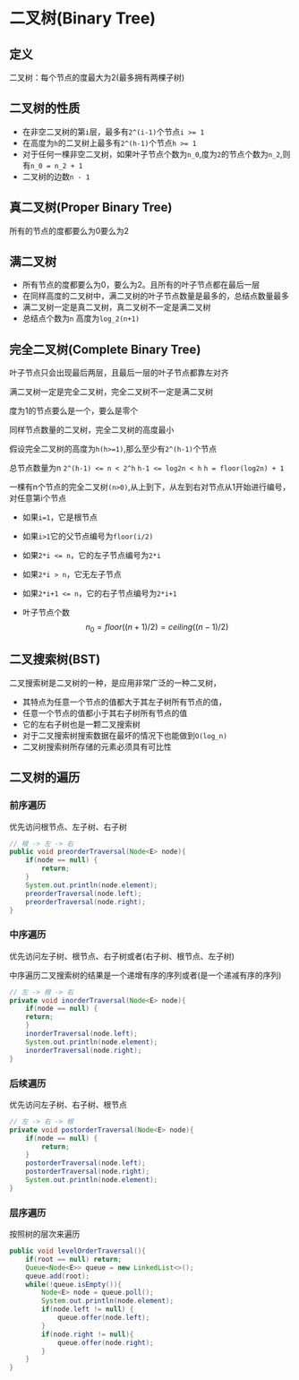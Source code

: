 # 二叉树(Binary Tree)

## 定义

二叉树：每个节点的度最大为2(最多拥有两棵子树)

## 二叉树的性质

- 在非空二叉树的第`i`层，最多有`2^(i-1)`个节点`i >= 1`
- 在高度为`h`的二叉树上最多有`2^(h-1)`个节点`h >= 1`
- 对于任何一棵非空二叉树，如果叶子节点个数为`n_0`,度为`2`的节点个数为`n_2`,则有`n_0 = n_2 + 1`
- 二叉树的边数`n - 1`

## 真二叉树(Proper Binary Tree)

所有的节点的度都要么为0要么为2

## 满二叉树

- 所有节点的度都要么为0，要么为2。且所有的叶子节点都在最后一层
- 在同样高度的二叉树中，满二叉树的叶子节点数量是最多的，总结点数量最多
- 满二叉树一定是真二叉树，真二叉树不一定是满二叉树
- 总结点个数为`n` 高度为`log_2(n+1)`

## 完全二叉树(Complete Binary Tree)

叶子节点只会出现最后两层，且最后一层的叶子节点都靠左对齐

满二叉树一定是完全二叉树，完全二叉树不一定是满二叉树

度为1的节点要么是一个，要么是零个

同样节点数量的二叉树，完全二叉树的高度最小

假设完全二叉树的高度为`h(h>=1)`,那么至少有`2^(h-1)`个节点

总节点数量为n `2^(h-1) <= n < 2^h`  `h-1 <= log2n < h` `h = floor(log2n) + 1`

一棵有n个节点的完全二叉树`(n>0)`,从上到下，从左到右对节点从1开始进行编号，对任意第i个节点

- 如果`i=1`，它是根节点

- 如果`i>1`它的父节点编号为`floor(i/2)`

- 如果`2*i <= n`，它的左子节点编号为`2*i`

- 如果`2*i > n`，它无左子节点

- 如果`2*i+1 <= n`，它的右子节点编号为`2*i+1`

- 叶子节点个数
  $$
  n_0=floor((n+1)/2)=ceiling((n-1)/2)
  $$
  

## 二叉搜索树(BST)

二叉搜索树是二叉树的一种，是应用非常广泛的一种二叉树，

- 其特点为任意一个节点的值都大于其左子树所有节点的值，
- 任意一个节点的值都小于其右子树所有节点的值
- 它的左右子树也是一颗二叉搜索树
- 对于二叉搜索树搜索数据在最坏的情况下也能做到`O(log_n)`
- 二叉树搜索树所存储的元素必须具有可比性

## 二叉树的遍历

### 前序遍历

优先访问根节点、左子树、右子树

```java
// 根 -> 左 -> 右
public void preorderTraversal(Node<E> node){
    if(node == null) {
    	return;
    }
    System.out.println(node.element);
    preorderTraversal(node.left);
    preorderTraversal(node.right);
}
```

### 中序遍历

优先访问左子树、根节点、右子树或者(右子树、根节点、左子树)

中序遍历二叉搜索树的结果是一个递增有序的序列或者(是一个递减有序的序列)

```java
// 左 -> 根 -> 右
private void inorderTraversal(Node<E> node){
    if(node == null) {
    return;
    }
    inorderTraversal(node.left);
    System.out.println(node.element);
    inorderTraversal(node.right);
}
```

### 后续遍历

优先访问左子树、右子树、根节点

```java
// 左 -> 右 -> 根
private void postorderTraversal(Node<E> node){
    if(node == null) {
    	return;
    }
    postorderTraversal(node.left);
    postorderTraversal(node.right);
    System.out.println(node.element);
}
```

### 层序遍历

按照树的层次来遍历

```java
public void levelOrderTraversal(){
	if(root == null) return;
    Queue<Node<E>> queue = new LinkedList<>();
    queue.add(root);
    while(!queue.isEmpty()){
        Node<E> node = queue.poll();
        System.out.println(node.element);
        if(node.left != null) {
        	queue.offer(node.left);
        }
        if(node.right != null){
        	queue.offer(node.right);
        }
    }
}
```

